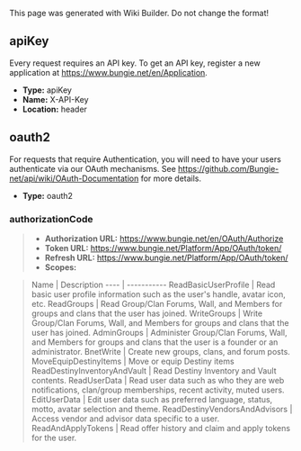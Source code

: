 <span class="wiki-builder">This page was generated with Wiki Builder. Do not change the format!</span>

## <a name="apiKey"></a>apiKey
Every request requires an API key.  To get an API key, register a new application at https://www.bungie.net/en/Application.

* **Type:** apiKey
* **Name:** X-API-Key
* **Location:** header

## <a name="oauth2"></a>oauth2
For requests that require Authentication, you will need to have your users authenticate via our OAuth mechanisms.  See https://github.com/Bungie-net/api/wiki/OAuth-Documentation for more details.

* **Type:** oauth2

### <a name="oauth2-authorizationCode"></a>authorizationCode
> * **Authorization URL:** https://www.bungie.net/en/OAuth/Authorize
> * **Token URL:** https://www.bungie.net/Platform/App/OAuth/token/
> * **Refresh URL:** https://www.bungie.net/Platform/App/OAuth/token/
> * **Scopes:**

> Name | Description
---- | -----------
> ReadBasicUserProfile | Read basic user profile information such as the user's handle, avatar icon, etc.
> ReadGroups | Read Group/Clan Forums, Wall, and Members for groups and clans that the user has joined.
> WriteGroups | Write Group/Clan Forums, Wall, and Members for groups and clans that the user has joined.
> AdminGroups | Administer Group/Clan Forums, Wall, and Members for groups and clans that the user is a founder or an administrator.
> BnetWrite | Create new groups, clans, and forum posts.
> MoveEquipDestinyItems | Move or equip Destiny items
> ReadDestinyInventoryAndVault | Read Destiny Inventory and Vault contents.
> ReadUserData | Read user data such as who they are web notifications, clan/group memberships, recent activity, muted users.
> EditUserData | Edit user data such as preferred language, status, motto, avatar selection and theme.
> ReadDestinyVendorsAndAdvisors | Access vendor and advisor data specific to a user.
> ReadAndApplyTokens | Read offer history and claim and apply tokens for the user.



